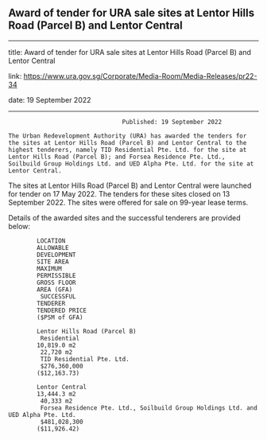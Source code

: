 ## Award of tender for URA sale sites at Lentor Hills Road (Parcel B) and Lentor Central
---
title: Award of tender for URA sale sites at Lentor Hills Road (Parcel B) and Lentor Central

link: https://www.ura.gov.sg/Corporate/Media-Room/Media-Releases/pr22-34

date: 19 September 2022

---


                                    Published: 19 September 2022

    The Urban Redevelopment Authority (URA) has awarded the tenders for the sites at Lentor Hills Road (Parcel B) and Lentor Central to the highest tenderers, namely TID Residential Pte. Ltd. for the site at Lentor Hills Road (Parcel B); and Forsea Residence Pte. Ltd., Soilbuild Group Holdings Ltd. and UED Alpha Pte. Ltd. for the site at Lentor Central.

The sites at Lentor Hills Road (Parcel B) and Lentor Central were launched for tender on 17 May 2022. The tenders for these sites closed on 13 September 2022. The sites were offered for sale on 99-year lease terms.

Details of the awarded sites and the successful tenderers are provided below:

            LOCATION
            ALLOWABLE
            DEVELOPMENT
            SITE AREA
            MAXIMUM
            PERMISSIBLE
            GROSS FLOOR
            AREA (GFA)
             SUCCESSFUL
            TENDERER
            TENDERED PRICE
            ($PSM of GFA)

            Lentor Hills Road (Parcel B)
             Residential
            10,819.0 m2
             22,720 m2
             TID Residential Pte. Ltd.
             $276,360,000
            ($12,163.73)

            Lentor Central
            13,444.3 m2
             40,333 m2
             Forsea Residence Pte. Ltd., Soilbuild Group Holdings Ltd. and UED Alpha Pte. Ltd.
             $481,028,300
            ($11,926.42)